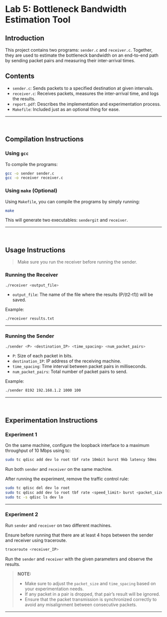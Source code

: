 # Lab 5: Bottleneck Bandwidth Estimation Tool


## Introduction
This project contains two programs: `sender.c` and `receiver.c`. Together, they are used to estimate the bottleneck bandwidth on an end-to-end path by sending packet pairs and measuring their inter-arrival times.


## Contents
- `sender.c`: Sends packets to a specified destination at given intervals.
- `receiver.c`: Receives packets, measures the inter-arrival time, and logs the results.
- `report.pdf`: Describes the implementation and experimentation process.
- `Makefile`: Included just as an optional thing for ease.

<hr>
<br>

## Compilation Instructions

### Using `gcc`
To compile the programs:

```bash
gcc -o sender sender.c
gcc -o receiver receiver.c
```
### Using `make` (Optional)
Using `Makefile`, you can compile the programs by simply running:

```bash
make
```
This will generate two executables: `sendergit` and `receiver`.
<hr>
<br>

## Usage Instructions

> Make sure you run the receiver before running the sender.

### Running the Receiver
```bash
./receiver <output_file>
```

- `output_file`: The name of the file where the results (P/(t2-t1)) will be saved.

Example:

```bash
./receiver results.txt
```
<hr>

### Running the Sender

```bash
./sender <P> <destination_IP> <time_spacing> <num_packet_pairs>
```
- `P`: Size of each packet in bits.
- `destination_IP`: IP address of the receiving machine.
- `time_spacing`: Time interval between packet pairs in milliseconds.
- `num_packet_pairs`: Total number of packet pairs to send.

Example:
```bash
./sender 8192 192.168.1.2 1000 100
```

<hr>
<br>

## Experimentation Instructions
### Experiment 1

On the same machine, configure the loopback interface to a maximum throughput of 10 Mbps using tc:

```bash
sudo tc qdisc add dev lo root tbf rate 10mbit burst 9kb latency 50ms
```
Run both `sender` and `receiver` on the same machine.

After running the experiment, remove the traffic control rule:

```bash
sudo tc qdisc del dev lo root
sudo tc qdisc add dev lo root tbf rate <speed_limit> burst <packet_size> latency <latency_value>
sudo tc -s qdisc ls dev lo
```

<hr>

### Experiment 2
Run `sender` and `receiver` on two different machines.

Ensure before running that there are at least 4 hops between the sender and receiver using traceroute. 

```bash
traceroute <receiver_IP>
```
Run the `sender` and `receiver` with the given parameters and observe the results.

<!-- > <br> -->

> **NOTE:**
> - Make sure to adjust the `packet_size` and `time_spacing` based on your experimentation needs.
> - If any packet in a pair is dropped, that pair’s result will be ignored.
> - Ensure that the packet transmission is synchronized correctly to avoid any misalignment between consecutive packets.


<hr>